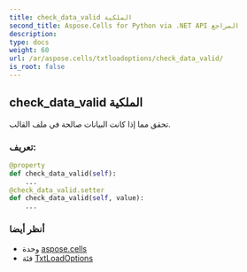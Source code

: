 ```yaml
---
title: check_data_valid الملكية
second_title: Aspose.Cells for Python via .NET API المراجع
description:
type: docs
weight: 60
url: /ar/aspose.cells/txtloadoptions/check_data_valid/
is_root: false
---
```

##  check_data_valid الملكية

تحقق مما إذا كانت البيانات صالحة في ملف القالب.
###  تعريف:
```python
@property
def check_data_valid(self):
    ...
@check_data_valid.setter
def check_data_valid(self, value):
    ...
```

###  أنظر أيضا
* وحدة [aspose.cells](../../)
* فئة [TxtLoadOptions](/cells/python-net/ar/aspose.cells/txtloadoptions)
